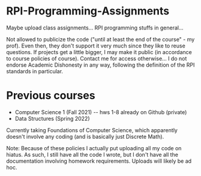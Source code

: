 # RPI-Programming-Assignments

Maybe upload class assignments… RPI programming stuffs in general...

Not allowed to publicize the code ("until at least the end of the course" - my prof). Even then, they don't support it very much since they like to reuse questions. If projects get a little bigger, I may make it public (in accordance to course policies of course). Contact me for access otherwise... I do not endorse Academic Dishonesty in any way, following the definition of the RPI standards in particular. 

# Previous courses
 - Computer Science 1 (Fall 2021) -- hws 1-8 already on Github (private)
 - Data Structures (Spring 2022)

Currently taking Foundations of Computer Science, which apparently doesn't involve any coding (and is basically just Discrete Math).


Note: Because of these policies I actually put uploading all my code on hiatus. As such, I still have all the code I wrote, but I don't have all the documentation involving homework requirements. Uploads will likely be ad hoc.
